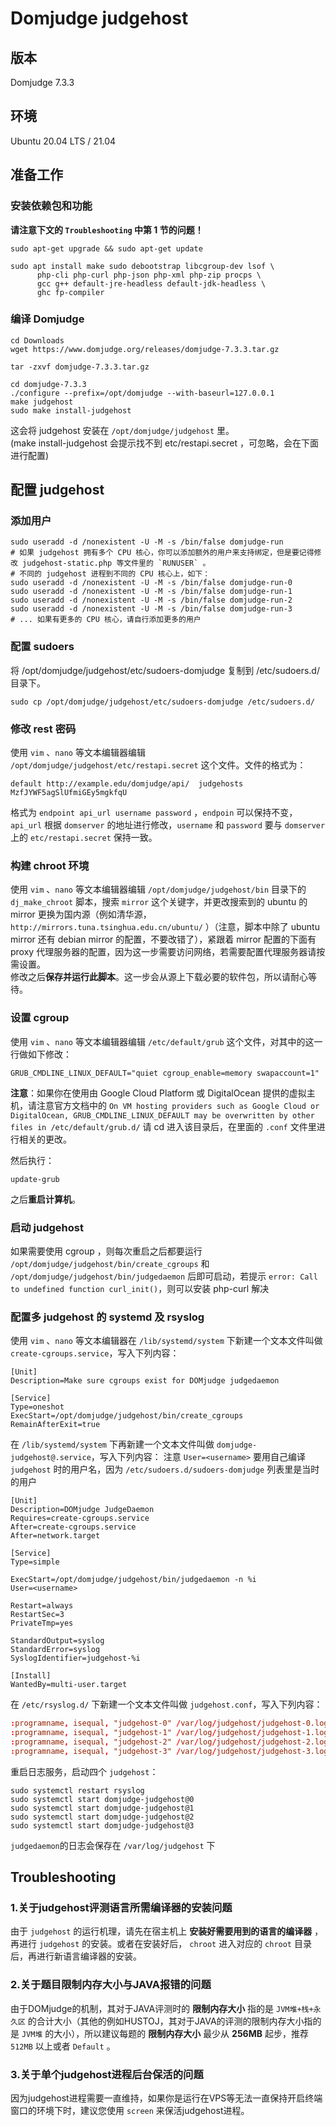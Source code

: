 # Domjudge judgehost

## 版本

Domjudge 7.3.3

## 环境

Ubuntu 20.04 LTS / 21.04

## 准备工作

### 安装依赖包和功能

**请注意下文的 `Troubleshooting` 中第 1 节的问题！**

```shell
sudo apt-get upgrade && sudo apt-get update
```

```shell
sudo apt install make sudo debootstrap libcgroup-dev lsof \
      php-cli php-curl php-json php-xml php-zip procps \
      gcc g++ default-jre-headless default-jdk-headless \
      ghc fp-compiler
```

### 编译 Domjudge

```shell
cd Downloads
wget https://www.domjudge.org/releases/domjudge-7.3.3.tar.gz
```

```shell
tar -zxvf domjudge-7.3.3.tar.gz
```

```shell
cd domjudge-7.3.3
./configure --prefix=/opt/domjudge --with-baseurl=127.0.0.1
make judgehost
sudo make install-judgehost
```

这会将 judgehost 安装在 `/opt/domjudge/judgehost` 里。  
(make install-judgehost 会提示找不到 etc/restapi.secret ，可忽略，会在下面进行配置)

## 配置 judgehost

### 添加用户

```shell
sudo useradd -d /nonexistent -U -M -s /bin/false domjudge-run
# 如果 judgehost 拥有多个 CPU 核心，你可以添加额外的用户来支持绑定，但是要记得修改 judgehost-static.php 等文件里的 `RUNUSER` 。
# 不同的 judgehost 进程到不同的 CPU 核心上，如下：
sudo useradd -d /nonexistent -U -M -s /bin/false domjudge-run-0
sudo useradd -d /nonexistent -U -M -s /bin/false domjudge-run-1
sudo useradd -d /nonexistent -U -M -s /bin/false domjudge-run-2
sudo useradd -d /nonexistent -U -M -s /bin/false domjudge-run-3
# ... 如果有更多的 CPU 核心，请自行添加更多的用户
```

### 配置 sudoers

将 /opt/domjudge/judgehost/etc/sudoers-domjudge 复制到 /etc/sudoers.d/ 目录下。

```shell
sudo cp /opt/domjudge/judgehost/etc/sudoers-domjudge /etc/sudoers.d/
```

### 修改 rest 密码

使用 `vim` 、`nano` 等文本编辑器编辑 `/opt/domjudge/judgehost/etc/restapi.secret` 这个文件。文件的格式为：

```text
default http://example.edu/domjudge/api/  judgehosts  MzfJYWF5agSlUfmiGEy5mgkfqU
```

格式为 `endpoint api_url username password` ，`endpoin` 可以保持不变，`api_url` 根据 `domserver` 的地址进行修改，`username` 和 `password` 要与 `domserver` 上的 `etc/restapi.secret`  保持一致。

### 构建 chroot 环境

使用 `vim` 、`nano` 等文本编辑器编辑 `/opt/domjudge/judgehost/bin` 目录下的 `dj_make_chroot` 脚本，搜索 `mirror` 这个关键字，并更改搜索到的 ubuntu 的 mirror 更换为国内源（例如清华源， `http://mirrors.tuna.tsinghua.edu.cn/ubuntu/` ）（注意，脚本中除了 ubuntu mirror 还有 debian mirror 的配置，不要改错了），紧跟着 mirror 配置的下面有 proxy 代理服务器的配置，因为这一步需要访问网络，若需要配置代理服务器请按需设置。  
修改之后**保存并运行此脚本**。这一步会从源上下载必要的软件包，所以请耐心等待。

### 设置 cgroup

使用 `vim` 、`nano` 等文本编辑器编辑 `/etc/default/grub` 这个文件，对其中的这一行做如下修改：

```shell
GRUB_CMDLINE_LINUX_DEFAULT="quiet cgroup_enable=memory swapaccount=1"
```


**注意**：如果你在使用由 Google Cloud Platform 或 DigitalOcean 提供的虚拟主机，请注意官方文档中的 `On VM hosting providers such as Google Cloud or DigitalOcean, GRUB_CMDLINE_LINUX_DEFAULT may be overwritten by other files in /etc/default/grub.d/` 请 cd 进入该目录后，在里面的 `.conf` 文件里进行相关的更改。


然后执行：

```shell
update-grub
```

之后**重启计算机**。

### 启动 judgehost

如果需要使用 cgroup ，则每次重启之后都要运行 `/opt/domjudge/judgehost/bin/create_cgroups` 和 `/opt/domjudge/judgehost/bin/judgedaemon` 后即可启动，若提示 `error: Call to undefined function curl_init()`，则可以安装 php-curl 解决  


### 配置多 judgehost 的 systemd 及 rsyslog

使用 `vim` 、`nano` 等文本编辑器在 `/lib/systemd/system` 下新建一个文本文件叫做 `create-cgroups.service`，写入下列内容：

```shell
[Unit]
Description=Make sure cgroups exist for DOMjudge judgedaemon

[Service]
Type=oneshot
ExecStart=/opt/domjudge/judgehost/bin/create_cgroups
RemainAfterExit=true
```

在 `/lib/systemd/system` 下再新建一个文本文件叫做 `domjudge-judgehost@.service`，写入下列内容：
注意 `User=<username>` 要用自己编译 `judgehost` 时的用户名，因为 `/etc/sudoers.d/sudoers-domjudge` 列表里是当时的用户

```shell
[Unit]
Description=DOMjudge JudgeDaemon
Requires=create-cgroups.service
After=create-cgroups.service
After=network.target

[Service]
Type=simple

ExecStart=/opt/domjudge/judgehost/bin/judgedaemon -n %i
User=<username>

Restart=always
RestartSec=3
PrivateTmp=yes

StandardOutput=syslog
StandardError=syslog
SyslogIdentifier=judgehost-%i

[Install]
WantedBy=multi-user.target
```

在 `/etc/rsyslog.d/` 下新建一个文本文件叫做 `judgehost.conf`，写入下列内容：

```conf
:programname, isequal, "judgehost-0" /var/log/judgehost/judgehost-0.log
:programname, isequal, "judgehost-1" /var/log/judgehost/judgehost-1.log
:programname, isequal, "judgehost-2" /var/log/judgehost/judgehost-2.log
:programname, isequal, "judgehost-3" /var/log/judgehost/judgehost-3.log
```

重启日志服务，启动四个 `judgehost`：

```shell
sudo systemctl restart rsyslog
sudo systemctl start domjudge-judgehost@0
sudo systemctl start domjudge-judgehost@1
sudo systemctl start domjudge-judgehost@2
sudo systemctl start domjudge-judgehost@3
```

`judgedaemon`的日志会保存在 `/var/log/judgehost` 下

## Troubleshooting

### 1.关于judgehost评测语言所需编译器的安装问题

由于 `judgehost` 的运行机理，请先在宿主机上 **安装好需要用到的语言的编译器** ，再进行 `judgehost` 的安装。或者在安装好后， `chroot` 进入对应的 `chroot` 目录后，再进行新语言编译器的安装。

### 2.关于题目限制内存大小与JAVA报错的问题

由于DOMjudge的机制，其对于JAVA评测时的 **限制内存大小** 指的是 `JVM堆+栈+永久区` 的合计大小（其他的例如HUSTOJ，其对于JAVA的评测的限制内存大小指的是 `JVM堆` 的大小），所以建议每题的 **限制内存大小** 最少从 **256MB** 起步，推荐 `512MB` 以上或者 `Default` 。

### 3.关于单个judgehost进程后台保活的问题

因为judgehost进程需要一直维持，如果你是运行在VPS等无法一直保持开启终端窗口的环境下时，建议您使用 `screen` 来保活judgehost进程。
